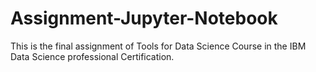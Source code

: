 # Assignment-Jupyter-Notebook
This is the final assignment of Tools for Data Science Course in the IBM Data Science professional Certification.
